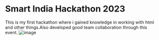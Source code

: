 # Smart India Hackathon 2023
This is my first hackathon where i gained knowledge in working with html and other things.Also developed good team collaboration through this event.
![image](https://github.com/user-attachments/assets/b0d21f71-727b-4e71-91b4-014d4b3266bd)
